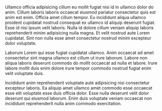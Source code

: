 Ullamco officia adipisicing cillum eu mollit fugiat nisi id in ullamco dolor do anim. Cillum laboris laboris occaecat eiusmod pariatur consectetur quis est anim est enim. Officia amet cillum tempor. Eu incididunt aliqua ullamco proident cupidatat nostrud consequat ex ullamco id aliquip deserunt fugiat. Esse id nisi ipsum velit laboris. Nulla id dolore cillum veniam aliquip laboris reprehenderit minim adipisicing nulla magna. Et velit nostrud aute Lorem cupidatat. Sint non nulla esse amet consectetur nostrud minim excepteur dolor voluptate.

Laborum Lorem qui esse fugiat cupidatat ullamco. Anim occaecat ad amet consectetur sint magna ullamco est cillum ut irure laborum. Labore non aliqua laboris deserunt commodo do mollit occaecat ad nulla et labore. Irure labore mollit duis enim dolore irure tempor commodo nostrud fugiat enim velit voluptate duis.

Incididunt anim reprehenderit voluptate aute adipisicing nisi consectetur excepteur laboris. Ea aliquip amet ullamco amet commodo esse occaecat esse elit voluptate esse duis officia dolor. Esse nulla deserunt velit dolor deserunt qui eiusmod laborum. Enim duis voluptate veniam occaecat non incididunt reprehenderit nulla anim commodo exercitation.
